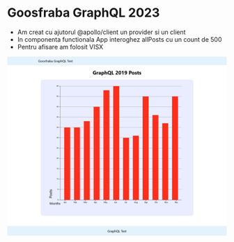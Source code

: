# Goosfraba GraphQL 2023

- Am creat cu ajutorul @apollo/client un provider si un client
- In componenta functionala App interoghez allPosts cu un count de 500
- Pentru afisare am folosit VISX

 <img src="https://github.com/Matei87/goosfraba-test/blob/master/public/test.png" width="850" title="hover text">
